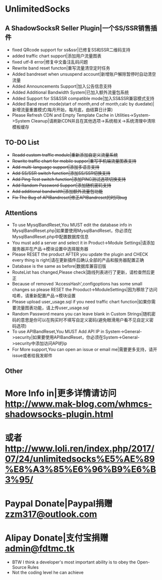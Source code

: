 # UnlimitedSocks
## A ShadowSocksR Seller Plugin|一个SS/SSR销售插件

* fixed QRcode support for ss&ssr|已修复SS和SSR二维码支持
* added traffic chart support|添加用户流量图表
* fixed utf-8 error|修复中文备注乱码问题
* Rewrite band reset functon|重写流量清空定时任务
* Added bandreset when unsuspend account|新增账户解除暂停时自动清空流量
* Added Announcements Support|加入公告信息支持
* Added Additional Bandwidth System|已加入额外流量包系统
* Added Support for SS&SSR compatible mode|加入SS&SSR兼容模式支持
* Added Band reset mode(start of month,end of month,calc by duedate)|新增流量重置模式(每月开始，每月底，由结算日计算)
* Please Refresh CDN and Empty Template Cache in Utilities->System->System Cleanup|请刷新CDN并且在其他选项->系统相关->系统清理中清除模板缓存

## TO-DO List
* ~~Readd custom traffic module|重新添加自定义流量系统~~
* ~~Rewrite traffic chart for mobile suppor|重写手机端流量图表支持~~
* ~~Add multi-language support|添加多语言支持~~
* ~~Add SS/SSR switch function|添加SS/SSR切换支持~~
* ~~Add Ping Test switch function|添加PING测试选项切换支持~~
* ~~Add Random Password Support|添加随机密码支持~~
* ~~Add additional bandwidth|添加额外流量包功能~~
* ~~Fix The Bug of APIBandreset|修正APIBandreset的时间bug~~

## Attentions
* To use MysqlBandReset,You MUST edit the database info in MysqlBandReset.php|如果要使用MysqlBandReset，你必须在MysqlBandReset.php中配置数据库信息
* You must add a server and select it in Product->Module Settings|请添加服务器并在产品->模块设置中选择服务器
* Please RESET the product AFTER you update the plugin and CHECK every thing is right|请在更新插件后确认全部的产品和服务器配置正确
* Database is the same as before|数据库兼容旧版
* RouteList has changed,Please check|路线列表进行了更新，请检查然后更正
* Because of removed 'AccessHash',configoptions has some small changes so please RESET the Prooduct->ModuleSettings|因为移除了访问哈希，请重新配置产品->模块设置
* Please upload user_usage.sql if you need traffic chart function|如果你需要流量图表功能，请上传user_usage.sql
* Random Password means you can leave blank in Custom Strings|随机密码的意思是你可以在购买时不填写自定义密码(避免眼滑用户看不见自定义密码选项)
* To use APIBandReset,You MUST Add API IP in System->General->security|如果要使用APIBandReset，你必须在System->General->security中添加访问API的ip
* For More support,You can open an issue or email me|需要更多支持，请开issue或者给我发邮件

## Other
# More Info in|更多详情请访问 http://www.mak-blog.com/whmcs-shadowsocks-plugin.html
# 或者 http://www.loli.ren/index.php/2017/07/24/unlimitedsocks%E5%AE%89%E8%A3%85%E6%96%B9%E6%B3%95/

# Paypal Donate|Paypal捐赠 zzm317@outlook.com
# Alipay Donate|支付宝捐赠 admin@fdtmc.tk

* BTW I think a developer's most important ability is to obey the Open-Source Rules
* Not the coding level he can achieve
